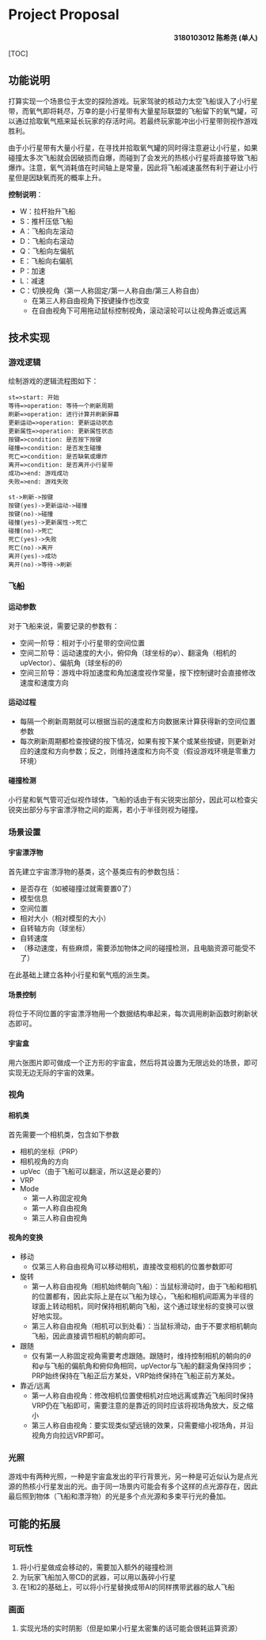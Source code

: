 # Project Proposal

<div align="right"><b>3180103012 陈希尧 (单人)</b></div>

[TOC]

## 功能说明

打算实现一个场景位于太空的探险游戏。玩家驾驶的核动力太空飞船误入了小行星带，而氧气即将耗尽，万幸的是小行星带有大量星际联盟的飞船留下的氧气罐，可以通过拾取氧气瓶来延长玩家的存活时间。若最终玩家能冲出小行星带则视作游戏胜利。

由于小行星带有大量小行星，在寻找并拾取氧气罐的同时得注意避让小行星，如果碰撞太多次飞船就会因破损而自爆，而碰到了会发光的热核小行星将直接导致飞船爆炸。注意，氧气消耗值在时间轴上是常量，因此将飞船减速虽然有利于避让小行星但是因缺氧而死的概率上升。

**控制说明**：

* W：拉杆抬升飞船
* S：推杆压低飞船
* A：飞船向左滚动
* D：飞船向右滚动
* Q：飞船向左偏航
* E：飞船向右偏航
* P：加速
* L：减速
* C：切换视角（第一人称固定/第一人称自由/第三人称自由）
    * 在第三人称自由视角下按键操作也改变
    * 在自由视角下可用拖动鼠标控制视角，滚动滚轮可以让视角靠近或远离

## 技术实现

### 游戏逻辑

绘制游戏的逻辑流程图如下：

```flow
st=>start: 开始
等待=>operation: 等待一个刷新周期
刷新=>operation: 进行计算并刷新屏幕
更新运动=>operation: 更新运动状态
更新属性=>operation: 更新属性状态
按键=>condition: 是否按下按键
碰撞=>condition: 是否发生碰撞
死亡=>condition: 是否缺氧或爆炸
离开=>condition: 是否离开小行星带
成功=>end: 游戏成功
失败=>end: 游戏失败

st->刷新->按键
按键(yes)->更新运动->碰撞
按键(no)->碰撞
碰撞(yes)->更新属性->死亡
碰撞(no)->死亡
死亡(yes)->失败
死亡(no)->离开
离开(yes)->成功
离开(no)->等待->刷新
```

### 飞船

#### 运动参数

对于飞船来说，需要记录的参数有：

* 空间一阶导：相对于小行星带的空间位置
* 空间二阶导：运动速度的大小，俯仰角（球坐标的$\varphi$）、翻滚角（相机的upVector）、偏航角（球坐标的$\theta$）
* 空间三阶导：游戏中将加速度和角加速度视作常量，按下控制键时会直接修改速度和速度方向

#### 运动过程

* 每隔一个刷新周期就可以根据当前的速度和方向数据来计算获得新的空间位置参数
* 每次刷新周期都检查按键的按下情况，如果有按下某个或某些按键，则更新对应的速度和方向参数；反之，则维持速度和方向不变（假设游戏环境是零重力环境）

#### 碰撞检测

小行星和氧气管可近似视作球体，飞船的话由于有尖锐突出部分，因此可以检查尖锐突出部分与宇宙漂浮物之间的距离，若小于半径则视为碰撞。

### 场景设置

#### 宇宙漂浮物

首先建立宇宙漂浮物的基类，这个基类应有的参数包括：

* 是否存在（如被碰撞过就需要置0了）
* 模型信息
* 空间位置
* 相对大小（相对模型的大小）
* 自转轴方向（球坐标）
* 自转速度
* （移动速度，有些麻烦，需要添加物体之间的碰撞检测，且电脑资源可能受不了）

在此基础上建立各种小行星和氧气瓶的派生类。

#### 场景控制

将位于不同位置的宇宙漂浮物用一个数据结构串起来，每次调用刷新函数时刷新状态即可。

#### 宇宙盒

用六张图片即可做成一个正方形的宇宙盒，然后将其设置为无限远处的场景，即可实现无边无际的宇宙的效果。

### 视角

#### 相机类

首先需要一个相机类，包含如下参数

* 相机的坐标（PRP）
* 相机视角的方向
* upVec（由于飞船可以翻滚，所以这是必要的）
* VRP
* Mode
    * 第一人称固定视角
    * 第一人称自由视角
    * 第三人称自由视角

#### 视角的变换

* 移动
    * 仅第三人称自由视角可以移动相机，直接改变相机的位置参数即可
* 旋转
    * 第一人称自由视角（相机始终朝向飞船）：当鼠标滑动时，由于飞船和相机的位置都有，因此实际上是在以飞船为球心，飞船和相机间距离为半径的球面上转动相机，同时保持相机朝向飞船，这个通过球坐标的变换可以很好地实现。
    * 第三人称自由视角（相机可以到处看）：当鼠标滑动，由于不要求相机朝向飞船，因此直接调节相机的朝向即可。
* 跟随
    * 仅有第一人称固定视角需要考虑跟随。跟随时，维持控制相机的朝向的$\theta$和$\varphi$与飞船的偏航角和俯仰角相同，upVector与飞船的翻滚角保持同步；PRP始终保持在飞船正后方某处，VRP始终保持在飞船正前方某处。
* 靠近/远离
    * 第一人称自由视角：修改相机位置使相机对应地远离或靠近飞船同时保持VRP仍在飞船即可，需要注意的是靠近的同时应该将视场角放大，反之缩小
    * 第三人称自由视角：要实现类似望远镜的效果，只需要缩小视场角，并沿视角方向拉远VRP即可。

### 光照

游戏中有两种光照，一种是宇宙盒发出的平行背景光，另一种是可近似认为是点光源的热核小行星发出的光。由于同一场景内可能会有多个这样的点光源存在，因此最后照到物体（飞船和漂浮物）的光是多个点光源和多束平行光的叠加。

## 可能的拓展

### 可玩性

1. 将小行星做成会移动的，需要加入额外的碰撞检测
2. 为玩家飞船加入带CD的武器，可以用以轰碎小行星
3. 在1和2的基础上，可以将小行星替换成带AI的同样携带武器的敌人飞船

### 画面

1. 实现光场的实时阴影（但是如果小行星太密集的话可能会很耗运算资源）